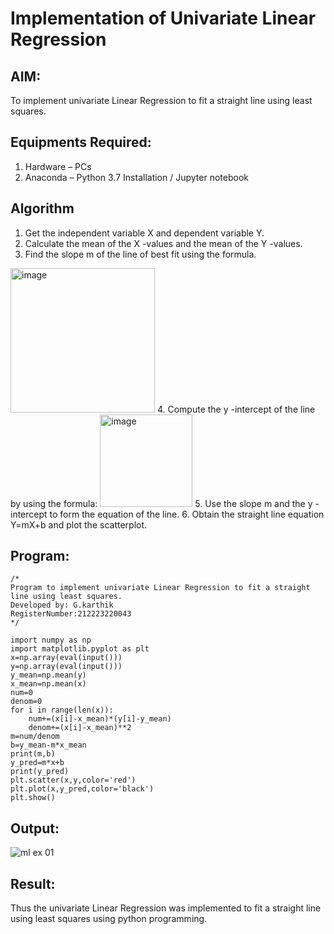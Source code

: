 # Implementation of Univariate Linear Regression
## AIM:
To implement univariate Linear Regression to fit a straight line using least squares.

## Equipments Required:
1. Hardware – PCs
2. Anaconda – Python 3.7 Installation / Jupyter notebook

## Algorithm
1. Get the independent variable X and dependent variable Y.
2. Calculate the mean of the X -values and the mean of the Y -values.
3. Find the slope m of the line of best fit using the formula. 
<img width="231" alt="image" src="https://user-images.githubusercontent.com/93026020/192078527-b3b5ee3e-992f-46c4-865b-3b7ce4ac54ad.png">
4. Compute the y -intercept of the line by using the formula:
<img width="148" alt="image" src="https://user-images.githubusercontent.com/93026020/192078545-79d70b90-7e9d-4b85-9f8b-9d7548a4c5a4.png">
5. Use the slope m and the y -intercept to form the equation of the line.
6. Obtain the straight line equation Y=mX+b and plot the scatterplot.

## Program:
```
/*
Program to implement univariate Linear Regression to fit a straight line using least squares.
Developed by: G.karthik
RegisterNumber:212223220043
*/
```
```
import numpy as np
import matplotlib.pyplot as plt
x=np.array(eval(input()))
y=np.array(eval(input()))
y_mean=np.mean(y)
x_mean=np.mean(x)
num=0
denom=0
for i in range(len(x)):
    num+=(x[i]-x_mean)*(y[i]-y_mean)
    denom+=(x[i]-x_mean)**2
m=num/denom
b=y_mean-m*x_mean
print(m,b)
y_pred=m*x+b
print(y_pred)
plt.scatter(x,y,color='red')
plt.plot(x,y_pred,color='black')
plt.show()
```

## Output:
![ml ex 01](https://github.com/karthiksec/Find-the-best-fit-line-using-Least-Squares-Method/assets/147473368/a6d176a4-73ad-41e7-bd34-4977d097878e)


## Result:
Thus the univariate Linear Regression was implemented to fit a straight line using least squares using python programming.
